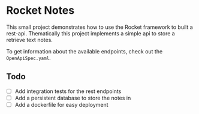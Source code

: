# Rocket Notes

This small project demonstrates how to use the Rocket framework to built a rest-api.
Thematically this project implements a simple api to store a retrieve text notes.

To get information about the available endpoints, check out the `OpenApiSpec.yaml`.

## Todo

- [ ] Add integration tests for the rest endpoints
- [ ] Add a persistent database to store the notes in
- [ ] Add a dockerfile for easy deployment

